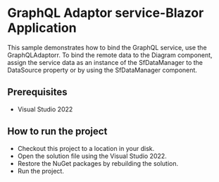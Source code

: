 # GraphQL Adaptor service-Blazor Application

This sample demonstrates how to bind the GraphQL service, use the GraphQLAdaptorr. To bind the remote data to the Diagram component, assign the service data as an instance of the SfDataManager to the DataSource property or by using the SfDataManager component.

## Prerequisites

* Visual Studio 2022

## How to run the project

* Checkout this project to a location in your disk.
* Open the solution file using the Visual Studio 2022.
* Restore the NuGet packages by rebuilding the solution.
* Run the project.
